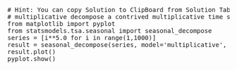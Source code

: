 <pre class="file" data-target="clipboard">
# Hint: You can copy Solution to ClipBoard from Solution Tab
# multiplicative decompose a contrived multiplicative time series
from matplotlib import pyplot
from statsmodels.tsa.seasonal import seasonal_decompose
series = [i**5.0 for i in range(1,1000)]
result = seasonal_decompose(series, model='multiplicative', freq=1)
result.plot()
pyplot.show()
</pre>
